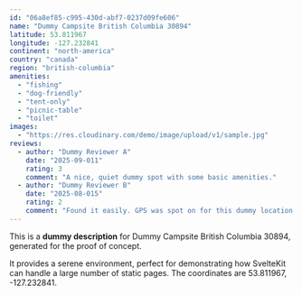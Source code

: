 ```yaml
---
id: "06a8ef85-c995-430d-abf7-0237d09fe606"
name: "Dummy Campsite British Columbia 30894"
latitude: 53.811967
longitude: -127.232841
continent: "north-america"
country: "canada"
region: "british-columbia"
amenities:
  - "fishing"
  - "dog-friendly"
  - "tent-only"
  - "picnic-table"
  - "toilet"
images:
  - "https://res.cloudinary.com/demo/image/upload/v1/sample.jpg"
reviews:
  - author: "Dummy Reviewer A"
    date: "2025-09-011"
    rating: 3
    comment: "A nice, quiet dummy spot with some basic amenities."
  - author: "Dummy Reviewer B"
    date: "2025-08-015"
    rating: 2
    comment: "Found it easily. GPS was spot on for this dummy location."
---
```


This is a **dummy description** for Dummy Campsite British Columbia 30894, generated for the proof of concept.

It provides a serene environment, perfect for demonstrating how SvelteKit can handle a large number of static pages. The coordinates are 53.811967, -127.232841.

